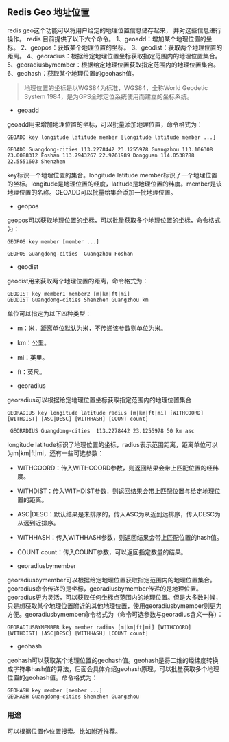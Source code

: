 ## Redis Geo 地址位置

redis geo这个功能可以将用户给定的地理位置信息储存起来， 并对这些信息进行操作。
redis 目前提供了以下六个命令。
1、geoadd：增加某个地理位置的坐标。
2、geopos：获取某个地理位置的坐标。
3、geodist：获取两个地理位置的距离。
4、georadius：根据给定地理位置坐标获取指定范围内的地理位置集合。
5、georadiusbymember：根据给定地理位置获取指定范围内的地理位置集合。
6、geohash：获取某个地理位置的geohash值。

> 地理位置的坐标是以WGS84为标准，WGS84，全称World Geodetic System 1984，是为GPS全球定位系统使用而建立的坐标系统。

- geoadd 

geoadd用来增加地理位置的坐标，可以批量添加地理位置，命令格式为：

	GEOADD key longitude latitude member [longitude latitude member ...]

	GEOADD Guangdong-cities 113.2278442 23.1255978 Guangzhou 113.106308 23.0088312 Foshan 113.7943267 22.9761989 Dongguan 114.0538788 22.5551603 Shenzhen


key标识一个地理位置的集合。longitude latitude member标识了一个地理位置的坐标。longitude是地理位置的经度，latitude是地理位置的纬度。member是该地理位置的名称。GEOADD可以批量给集合添加一批地理位置。

- geopos

geopos可以获取地理位置的坐标，可以批量获取多个地理位置的坐标，命令格式为：

	GEOPOS key member [member ...]

	GEOPOS Guangdong-cities  Guangzhou Foshan

- geodist

geodist用来获取两个地理位置的距离，命令格式为：

	GEODIST key member1 member2 [m|km|ft|mi]
	GEODIST Guangdong-cities Shenzhen Guangzhou km

单位可以指定为以下四种类型：

- m：米，距离单位默认为米，不传递该参数则单位为米。
- km：公里。
- mi：英里。
- ft：英尺。

- georadius

georadius可以根据给定地理位置坐标获取指定范围内的地理位置集合

	GEORADIUS key longitude latitude radius [m|km|ft|mi] [WITHCOORD] [WITHDIST] [ASC|DESC] [WITHHASH] [COUNT count]

	 GEORADIUS Guangdong-cities  113.2278442 23.1255978 50 km asc 

longitude latitude标识了地理位置的坐标，radius表示范围距离，距离单位可以为m|km|ft|mi，还有一些可选参数：

- WITHCOORD：传入WITHCOORD参数，则返回结果会带上匹配位置的经纬度。
- WITHDIST：传入WITHDIST参数，则返回结果会带上匹配位置与给定地理位置的距离。
- ASC|DESC：默认结果是未排序的，传入ASC为从近到远排序，传入DESC为从远到近排序。
- WITHHASH：传入WITHHASH参数，则返回结果会带上匹配位置的hash值。
- COUNT count：传入COUNT参数，可以返回指定数量的结果。


- georadiusbymember

georadiusbymember可以根据给定地理位置获取指定范围内的地理位置集合。georadius命令传递的是坐标，georadiusbymember传递的是地理位置。georadius更为灵活，可以获取任何坐标点范围内的地理位置。但是大多数时候，只是想获取某个地理位置附近的其他地理位置，使用georadiusbymember则更为方便。georadiusbymember命令格式为（命令可选参数与georadius含义一样）：

	GEORADIUSBYMEMBER key member radius [m|km|ft|mi] [WITHCOORD] [WITHDIST] [ASC|DESC] [WITHHASH] [COUNT count]

- geohash

geohash可以获取某个地理位置的geohash值。geohash是将二维的经纬度转换成字符串hash值的算法，后面会具体介绍geohash原理。可以批量获取多个地理位置的geohash值。命令格式为：

	GEOHASH key member [member ...]
	GEOHASH Guangdong-cities Shenzhen Guangzhou

### 用途
 可以根据位置作位置搜索。比如附近推荐。